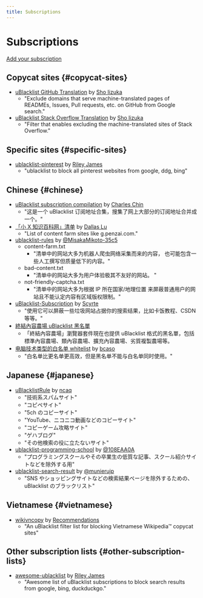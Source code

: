```yaml
---
title: Subscriptions
---
```


# Subscriptions

[Add your subscription](https://github.com/iorate/ublacklist/edit/master/website/src/pages/subscriptions.md)

## Copycat sites {#copycat-sites}

- [uBlacklist GitHub Translation](https://github.com/arosh/ublacklist-github-translation) by [Sho Iizuka](https://github.com/arosh)
  - "Exclude domains that serve machine-translated pages of READMEs, Issues, Pull requests, etc. on GitHub from Google search."
- [uBlacklist Stack Overflow Translation](https://github.com/arosh/ublacklist-stackoverflow-translation) by [Sho Iizuka](https://github.com/arosh)
  - "Filter that enables excluding the machine-translated sites of Stack Overflow."

## Specific sites {#specific-sites}

- [ublacklist-pinterest](https://github.com/rjaus/ublacklist-pinterest) by [Riley James](https://github.com/rjaus)
  - "ublacklist to block all pinterest websites from google, ddg, bing"

## Chinese {#chinese}

- [uBlacklist subscription compilation](https://github.com/eallion/uBlacklist-subscription-compilation) by [Charles Chin](https://github.com/eallion)
  - "这是一个 uBlacklist 订阅地址合集，搜集了网上大部分的订阅地址合并成一个。"
- [「小 X 知识百科网」清单](https://github.com/dallaslu/penzai-list) by [Dallas Lu](https://github.com/dallaslu)
  - "List of content farm sites like g.penzai.com."
- [ublacklist-rules](https://github.com/MisakaMikoto-35c5/ublacklist-rules) by [@MisakaMikoto-35c5](https://github.com/MisakaMikoto-35c5)
  - content-farm.txt
    - "清单中的网站大多为机器人爬虫网络采集而来的内容， 也可能包含一些人工撰写但质量低下的内容。"
  - bad-content.txt
    - "清单中的网站大多为用户体验极其不友好的网站。 "
  - not-friendly-captcha.txt
    - "清单中的网站大多为根据 IP 所在国家/地理位置 来屏蔽普通用户的网站且不能认定内容有区域版权限制。"
- [uBlacklist-Subscription](https://github.com/scyrte/uBlacklist-Subscription) by [Scyrte](https://github.com/scyrte)
  - "使用它可以屏蔽一些垃圾网站占据你的搜索结果，比如卡饭教程、CSDN 等等。"
- [終結內容農場 uBlacklist 黑名單](https://danny0838.github.io/content-farm-terminator/zh/subscriptions-ublacklist)
  - 「終結內容農場」瀏覽器套件現在也提供 uBlacklist 格式的黑名單，包括標準內容農場、類內容農場、擴充內容農場、劣質複製農場等。
- [电脑技术类型的白名单 whitelist](https://github.com/bcaso/Google-Chinese-Results-Whitelist) by [bcaso](https://github.com/bcaso)
  - "白名单比更名单更高效，但是黑名单不能与白名单同时使用。"

## Japanese {#japanese}

- [uBlacklistRule](https://github.com/ncaq/uBlacklistRule) by [ncaq](https://github.com/ncaq)
  - "技術系スパムサイト"
  - "コピペサイト"
  - "5ch のコピーサイト"
  - "YouTube、ニコニコ動画などのコピーサイト"
  - "コピーゲーム攻略サイト"
  - "ゲハブログ"
  - "その他検索の役に立たないサイト"
- [ublacklist-programming-school](https://github.com/108EAA0A/ublacklist-programming-school) by [@108EAA0A](https://github.com/108EAA0A)
  - "プログラミングスクールやその卒業生の低質な記事、スクール紹介サイトなどを除外する用"
- [ublacklist-search-result](https://github.com/munierujp/ublacklist-search-result) by [@munierujp](https://github.com/munierujp)
  - "SNS やショッピングサイトなどの検索結果ページを除外するための、uBlacklist のブラックリスト"

## Vietnamese {#vietnamese}

- [wikivncopy](https://codeberg.org/Recommendations/wikivncopy) by [Recommendations](https://codeberg.org/Recommendations)
  - "An uBlacklist filter list for blocking Vietnamese Wikipedia™ copycat sites"

## Other subscription lists {#other-subscription-lists}

- [awesome-ublacklist](https://github.com/rjaus/awesome-ublacklist) by [Riley James](https://github.com/rjaus)
  - "Awesome list of uBlacklist subscriptions to block search results from google, bing, duckduckgo."
